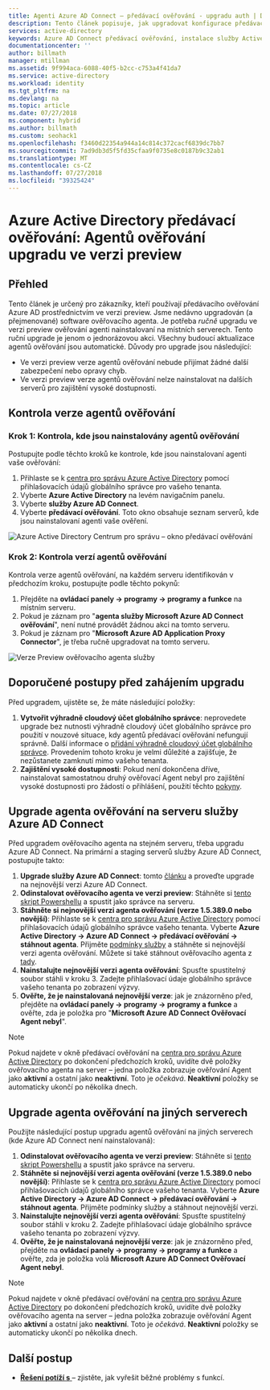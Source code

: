 ```yaml
---
title: Agenti Azure AD Connect – předávací ověřování - upgradu auth | Dokumentace Microsoftu
description: Tento článek popisuje, jak upgradovat konfigurace předávacího ověřování Azure Active Directory (Azure AD).
services: active-directory
keywords: Azure AD Connect předávací ověřování, instalace služby Active Directory, požadované součásti pro službu Azure AD, jednotné přihlašování, jednotné přihlašování
documentationcenter: ''
author: billmath
manager: mtillman
ms.assetid: 9f994aca-6088-40f5-b2cc-c753a4f41da7
ms.service: active-directory
ms.workload: identity
ms.tgt_pltfrm: na
ms.devlang: na
ms.topic: article
ms.date: 07/27/2018
ms.component: hybrid
ms.author: billmath
ms.custom: seohack1
ms.openlocfilehash: f3460d22354a944a14c814c372cacf6839dc7bb7
ms.sourcegitcommit: 7ad9db3d5f5fd35cfaa9f0735e8c0187b9c32ab1
ms.translationtype: MT
ms.contentlocale: cs-CZ
ms.lasthandoff: 07/27/2018
ms.locfileid: "39325424"
---
```

# <a name="azure-active-directory-pass-through-authentication-upgrade-preview-authentication-agents"></a>Azure Active Directory předávací ověřování: Agentů ověřování upgradu ve verzi preview

## <a name="overview"></a>Přehled

Tento článek je určený pro zákazníky, kteří používají předávacího ověřování Azure AD prostřednictvím ve verzi preview. Jsme nedávno upgradován (a přejmenované) software ověřovacího agenta. Je potřeba _ručně_ upgradu ve verzi preview ověřování agenti nainstalovaní na místních serverech. Tento ruční upgrade je jenom o jednorázovou akci. Všechny budoucí aktualizace agentů ověřování jsou automatické. Důvody pro upgrade jsou následující:

- Ve verzi preview verze agentů ověřování nebude přijímat žádné další zabezpečení nebo opravy chyb.
-   Ve verzi preview verze agentů ověřování nelze nainstalovat na dalších serverů pro zajištění vysoké dostupnosti.

## <a name="check-versions-of-your-authentication-agents"></a>Kontrola verze agentů ověřování

### <a name="step-1-check-where-your-authentication-agents-are-installed"></a>Krok 1: Kontrola, kde jsou nainstalovány agentů ověřování

Postupujte podle těchto kroků ke kontrole, kde jsou nainstalovaní agenti vaše ověřování:

1. Přihlaste se k [centra pro správu Azure Active Directory](https://aad.portal.azure.com) pomocí přihlašovacích údajů globálního správce pro vašeho tenanta.
2. Vyberte **Azure Active Directory** na levém navigačním panelu.
3. Vyberte **služby Azure AD Connect**. 
4. Vyberte **předávací ověřování**. Toto okno obsahuje seznam serverů, kde jsou nainstalovaní agenti vaše ověření.

![Azure Active Directory Centrum pro správu – okno předávací ověřování](./media/active-directory-aadconnect-pass-through-authentication/pta8.png)

### <a name="step-2-check-the-versions-of-your-authentication-agents"></a>Krok 2: Kontrola verzí agentů ověřování

Kontrola verze agentů ověřování, na každém serveru identifikován v předchozím kroku, postupujte podle těchto pokynů:

1. Přejděte na **ovládací panely -> programy -> programy a funkce** na místním serveru.
2. Pokud je záznam pro "**agenta služby Microsoft Azure AD Connect ověřování**", není nutné provádět žádnou akci na tomto serveru.
3. Pokud je záznam pro "**Microsoft Azure AD Application Proxy Connector**", je třeba ručně upgradovat na tomto serveru.

![Verze Preview ověřovacího agenta služby](./media/active-directory-aadconnect-pass-through-authentication/pta6.png)

## <a name="best-practices-to-follow-before-starting-the-upgrade"></a>Doporučené postupy před zahájením upgradu

Před upgradem, ujistěte se, že máte následující položky:

1. **Vytvořit výhradně cloudový účet globálního správce**: neprovedete upgrade bez nutnosti výhradně cloudový účet globálního správce pro použití v nouzové situace, kdy agentů předávací ověřování nefungují správně. Další informace o [přidání výhradně cloudový účet globálního správce](../active-directory-users-create-azure-portal.md). Provedením tohoto kroku je velmi důležité a zajišťuje, že nezůstanete zamknutí mimo vašeho tenanta.
2.  **Zajištění vysoké dostupnosti**: Pokud není dokončena dříve, nainstalovat samostatnou druhý ověřovací Agent nebyl pro zajištění vysoké dostupnosti pro žádostí o přihlášení, použití těchto [pokyny](active-directory-aadconnect-pass-through-authentication-quick-start.md#step-4-ensure-high-availability).

## <a name="upgrading-the-authentication-agent-on-your-azure-ad-connect-server"></a>Upgrade agenta ověřování na serveru služby Azure AD Connect

Před upgradem ověřovacího agenta na stejném serveru, třeba upgradu Azure AD Connect. Na primární a staging serverů služby Azure AD Connect, postupujte takto:

1. **Upgrade služby Azure AD Connect**: tomto [článku](./active-directory-aadconnect-upgrade-previous-version.md) a proveďte upgrade na nejnovější verzi Azure AD Connect.
2. **Odinstalovat ověřovacího agenta ve verzi preview**: Stáhněte si [tento skript Powershellu](https://aka.ms/rmpreviewagent) a spustit jako správce na serveru.
3. **Stáhněte si nejnovější verzi agenta ověřování (verze 1.5.389.0 nebo novější)**: Přihlaste se k [centra pro správu Azure Active Directory](https://aad.portal.azure.com) pomocí přihlašovacích údajů globálního správce vašeho tenanta. Vyberte **Azure Active Directory -> Azure AD Connect -> předávací ověřování -> stáhnout agenta**. Přijměte [podmínky služby](https://aka.ms/authagenteula) a stáhněte si nejnovější verzi agenta ověřování. Můžete si také stáhnout ověřovacího agenta z [tady](https://aka.ms/getauthagent).
4. **Nainstalujte nejnovější verzi agenta ověřování**: Spusťte spustitelný soubor stáhli v kroku 3. Zadejte přihlašovací údaje globálního správce vašeho tenanta po zobrazení výzvy.
5. **Ověřte, že je nainstalovaná nejnovější verze**: jak je znázorněno před, přejděte na **ovládací panely -> programy -> programy a funkce** a ověřte, zda je položka pro "**Microsoft Azure AD Connect Ověřovací Agent nebyl**".

>[!NOTE]
>Pokud najdete v okně předávací ověřování na [centra pro správu Azure Active Directory](https://aad.portal.azure.com) po dokončení předchozích kroků, uvidíte dvě položky ověřovacího agenta na server – jedna položka zobrazuje ověřování Agent jako **aktivní** a ostatní jako **neaktivní**. Toto je _očekává_. **Neaktivní** položky se automaticky ukončí po několika dnech.

## <a name="upgrading-the-authentication-agent-on-other-servers"></a>Upgrade agenta ověřování na jiných serverech

Použijte následující postup upgradu agentů ověřování na jiných serverech (kde Azure AD Connect není nainstalovaná):

1. **Odinstalovat ověřovacího agenta ve verzi preview**: Stáhněte si [tento skript Powershellu](https://aka.ms/rmpreviewagent) a spustit jako správce na serveru.
2. **Stáhněte si nejnovější verzi agenta ověřování (verze 1.5.389.0 nebo novější)**: Přihlaste se k [centra pro správu Azure Active Directory](https://aad.portal.azure.com) pomocí přihlašovacích údajů globálního správce vašeho tenanta. Vyberte **Azure Active Directory -> Azure AD Connect -> předávací ověřování -> stáhnout agenta**. Přijměte podmínky služby a stáhnout nejnovější verzi.
3. **Nainstalujte nejnovější verzi agenta ověřování**: Spusťte spustitelný soubor stáhli v kroku 2. Zadejte přihlašovací údaje globálního správce vašeho tenanta po zobrazení výzvy.
4. **Ověřte, že je nainstalovaná nejnovější verze**: jak je znázorněno před, přejděte na **ovládací panely -> programy -> programy a funkce** a ověřte, zda je položka volá **Microsoft Azure AD Connect Ověřovací Agent nebyl**.

>[!NOTE]
>Pokud najdete v okně předávací ověřování na [centra pro správu Azure Active Directory](https://aad.portal.azure.com) po dokončení předchozích kroků, uvidíte dvě položky ověřovacího agenta na server – jedna položka zobrazuje ověřování Agent jako **aktivní** a ostatní jako **neaktivní**. Toto je _očekává_. **Neaktivní** položky se automaticky ukončí po několika dnech.

## <a name="next-steps"></a>Další postup
- [**Řešení potíží s** ](active-directory-aadconnect-troubleshoot-pass-through-authentication.md) – zjistěte, jak vyřešit běžné problémy s funkcí.
